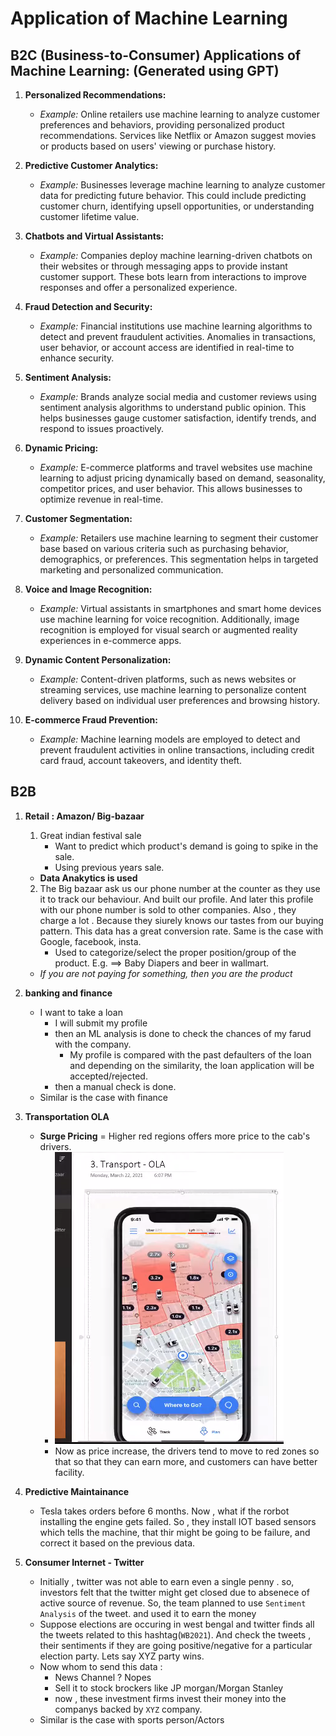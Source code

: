 # Application of Machine Learning

## B2C (Business-to-Consumer) Applications of Machine Learning: (Generated using GPT)

1. **Personalized Recommendations:**
   - *Example:* Online retailers use machine learning to analyze customer preferences and behaviors, providing personalized product recommendations. Services like Netflix or Amazon suggest movies or products based on users' viewing or purchase history.

2. **Predictive Customer Analytics:**
   - *Example:* Businesses leverage machine learning to analyze customer data for predicting future behavior. This could include predicting customer churn, identifying upsell opportunities, or understanding customer lifetime value.

3. **Chatbots and Virtual Assistants:**
   - *Example:* Companies deploy machine learning-driven chatbots on their websites or through messaging apps to provide instant customer support. These bots learn from interactions to improve responses and offer a personalized experience.

4. **Fraud Detection and Security:**
   - *Example:* Financial institutions use machine learning algorithms to detect and prevent fraudulent activities. Anomalies in transactions, user behavior, or account access are identified in real-time to enhance security.

5. **Sentiment Analysis:**
   - *Example:* Brands analyze social media and customer reviews using sentiment analysis algorithms to understand public opinion. This helps businesses gauge customer satisfaction, identify trends, and respond to issues proactively.

6. **Dynamic Pricing:**
   - *Example:* E-commerce platforms and travel websites use machine learning to adjust pricing dynamically based on demand, seasonality, competitor prices, and user behavior. This allows businesses to optimize revenue in real-time.

7. **Customer Segmentation:**
   - *Example:* Retailers use machine learning to segment their customer base based on various criteria such as purchasing behavior, demographics, or preferences. This segmentation helps in targeted marketing and personalized communication.

8. **Voice and Image Recognition:**
   - *Example:* Virtual assistants in smartphones and smart home devices use machine learning for voice recognition. Additionally, image recognition is employed for visual search or augmented reality experiences in e-commerce apps.

9. **Dynamic Content Personalization:**
   - *Example:* Content-driven platforms, such as news websites or streaming services, use machine learning to personalize content delivery based on individual user preferences and browsing history.

10. **E-commerce Fraud Prevention:**
    - *Example:* Machine learning models are employed to detect and prevent fraudulent activities in online transactions, including credit card fraud, account takeovers, and identity theft.

## B2B

1) **Retail : Amazon/ Big-bazaar**
    1) Great indian festival sale
        - Want to predict which product's demand is going to spike in the sale.
        - Using previous years sale.
    - **Data Anakytics is used**
    2) The Big bazaar ask us our phone number at the counter as they use it to track our behaviour. And built our profile. And later this profile with our phone number is sold to other companies.  Also , they charge a lot . Because they siurely knows our tastes from our buying pattern. This data has a great conversion rate. Same is the case with Google, facebook, insta.
        - Used to categorize/select the proper position/group of the product. E.g. ==> Baby Diapers and beer in wallmart.
    - *If you are not paying for something, then you are the product*

2) **banking and finance**
    - I want to take a loan
        - I will submit my profile
        - then an ML analysis is done to check the chances of my farud with the company.
            - My profile is compared with the past defaulters of the loan and depending on the similarity, the loan application will be accepted/rejected.
        - then a manual check is done.
    - Similar is the case with finance

3) **Transportation OLA**
    - **Surge Pricing** = Higher red regions offers more price to the cab's drivers.
        - ![Surge](image.png)
        - Now as price increase, the drivers tend to move to red zones so that so that they can earn more, and customers can have better facility.

4) **Predictive Maintainance**
    - Tesla takes orders before 6 months. Now , what if the rorbot installing the engine gets failed. So , they install IOT based sensors which tells the machine, that thir might be going to be failure, and correct it based on the previous data.

5) **Consumer Internet - Twitter**
    - Initially , twitter was not able to earn even a single penny .  so, investors felt that the twitter might get closed due to absenece of active source of revenue. So, the team planned to use `Sentiment Analysis` of the tweet. and used it to earn the money
    - Suppose elections are occuring in west bengal and twitter finds all the tweets related to this hashtag(`WB2021`). And check the tweets , their sentiments if they are going positive/negative for a particular election party.
    Lets say XYZ party wins.
    - Now whom to send this data :
        - News Channel ? Nopes
        - Sell it to stock brockers like JP morgan/Morgan Stanley
        - now , these investment firms invest their money into the companys backed by `XYZ` company.
    - Similar is the case with sports person/Actors

